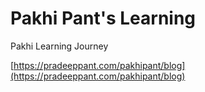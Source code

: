 # Pakhi Pant's Learning 
Pakhi Learning Journey

[https://pradeeppant.com/pakhipant/blog](https://pradeeppant.com/pakhipant/blog)
